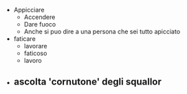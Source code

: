 - Appicciare
	- Accendere
	- Dare fuoco
	- Anche si puo dire a una persona che sei tutto apicciato
- faticare
	- lavorare
	- faticoso
	- lavoro
- ascolta 'cornutone' degli squallor
	- 